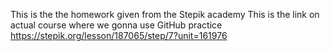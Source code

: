 This is the the homework given from the Stepik academy
This is the link on actual course where we gonna use GitHub practice https://stepik.org/lesson/187065/step/7?unit=161976

